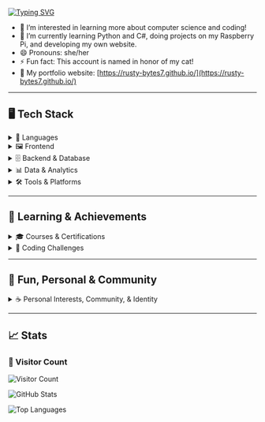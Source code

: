 [![Typing SVG](https://readme-typing-svg.demolab.com?font=Press+Start+2P&size=50&duration=4000&pause=1000&color=B026FF&width=1500&height=150&lines=Hi%2C+I'm+rusty-bytes7%F0%9F%91%8B%F0%9F%8F%BB)](https://git.io/typing-svg)

- 👀 I’m interested in learning more about computer science and coding!
- 🌱 I’m currently learning Python and C#, doing projects on my Raspberry Pi, and developing my own website.
- 😄 Pronouns: she/her
- ⚡ Fun fact: This account is named in honor of my cat!
- 💼 My portfolio website: [https://rusty-bytes7.github.io/](https://rusty-bytes7.github.io/)


---

## 🖥️ Tech Stack

<details>
<summary>📝 Languages</summary>

![Python](https://img.shields.io/badge/Python-EC41FF?style=for-the-badge&logo=python&logoColor=FFD43B)
![C#](https://img.shields.io/badge/C%23-00FFE7?style=for-the-badge&logo=csharp&logoColor=22223B)
![HTML](https://img.shields.io/badge/HTML5-FF007F?style=for-the-badge&logo=html5&logoColor=white)
![CSS](https://img.shields.io/badge/CSS3-5EF1F2?style=for-the-badge&logo=css3&logoColor=22223B)
![JavaScript](https://img.shields.io/badge/JavaScript-FFCB05?style=for-the-badge&logo=javascript&logoColor=2A004F)

</details>

<details>
<summary>🖼️ Frontend</summary>

![Vite](https://img.shields.io/badge/vite-FF007F?style=for-the-badge&logo=vite&logoColor=white)
![React](https://img.shields.io/badge/react-00FFE7?style=for-the-badge&logo=react&logoColor=22223B)
![BS](https://img.shields.io/badge/Bootstrap-8B5CF6?style=for-the-badge&logo=bootstrap&logoColor=white)
![HTML](https://img.shields.io/badge/HTML5-FF007F?style=for-the-badge&logo=html5&logoColor=white)
![CSS](https://img.shields.io/badge/CSS3-5EF1F2?style=for-the-badge&logo=css3&logoColor=22223B)

</details>

<details>
<summary>🗄️ Backend & Database</summary>

![NodeJS](https://img.shields.io/badge/node.js-00FFE7?style=for-the-badge&logo=node.js&logoColor=2A004F)
![Express.js](https://img.shields.io/badge/express.js-9D00FF?style=for-the-badge&logo=express&logoColor=FFD43B)
![MongoDB](https://img.shields.io/badge/MongoDB-5EF1F2?style=for-the-badge&logo=mongodb&logoColor=232946)
![.Net](https://img.shields.io/badge/.NET-EC41FF?style=for-the-badge&logo=.net&logoColor=FFD43B)

</details>

<details>
<summary>📊 Data & Analytics</summary>

![Pandas](https://img.shields.io/badge/Pandas-8B5CF6?style=for-the-badge&logo=pandas&logoColor=FFD43B)
![NumPy](https://img.shields.io/badge/Numpy-00FFE7?style=for-the-badge&logo=numpy&logoColor=22223B)
![Scikit Learn](https://img.shields.io/badge/scikit_learn-FF007F?style=for-the-badge&logo=scikit-learn&logoColor=FFD43B)

</details>

<details>
<summary>🛠️ Tools & Platforms</summary>

![VS Code](https://img.shields.io/badge/Visual_Studio_Code-5EF1F2?style=for-the-badge&logo=visual%20studio%20code&logoColor=232946)
![Git](https://img.shields.io/badge/GIT-FF007F?style=for-the-badge&logo=git&logoColor=white)
![GitHub](https://img.shields.io/badge/GitHub-9D00FF?style=for-the-badge&logo=github&logoColor=FFD43B)
![Github Pages](https://img.shields.io/badge/GitHub%20Pages-EC41FF?style=for-the-badge&logo=github%20Pages&logoColor=FFD43B)
![Docker](https://img.shields.io/badge/Docker-00FFE7?style=for-the-badge&logo=docker&logoColor=232946)
![Raspberry Pi](https://img.shields.io/badge/-Raspberry_Pi-FFCB05?style=for-the-badge&logo=Raspberry-Pi)
![Zsh](https://img.shields.io/badge/Zsh-8B5CF6?style=for-the-badge&logo=Zsh&logoColor=FFD43B)
![Apple](https://img.shields.io/badge/apple%20silicon-232946?style=for-the-badge&logo=apple&logoColor=EC41FF)
![Mac](https://img.shields.io/badge/mac%20os-2A004F?style=for-the-badge&logo=apple&logoColor=FFCB05)

</details>

---

## 🌱 Learning & Achievements

<details>
<summary>🎓 Courses & Certifications</summary>

![Microsoft Learn](https://img.shields.io/badge/Microsoft_Learn-8B5CF6?style=for-the-badge&logo=microsoft&logoColor=FFD43B)
![Coursera](https://img.shields.io/badge/Coursera-00FFE7?style=for-the-badge&logo=Coursera&logoColor=232946)
![FreeCodeCamp](https://img.shields.io/badge/Freecodecamp-FF007F?&style=for-the-badge&logo=freecodecamp&logoColor=FFD43B)

</details>

<details>
<summary>🏅 Coding Challenges</summary>

![Code Wars](https://img.shields.io/badge/Codewars-EC41FF?style=for-the-badge&logo=Codewars&logoColor=FFD43B)
![LeetCode user wolf63](https://img.shields.io/badge/-LeetCode-FFCB05?style=for-the-badge&logo=LeetCode&logoColor=2A004F)
![hacktoberfest 2024](https://img.shields.io/badge/hacktoberfest%202024-9D00FF?style=for-the-badge&logo=hacktoberfest-2024&logoColor=FFD43B)
<div align="center">
  <a href="https://holopin.io/@rustybytes7">
    <img src="https://holopin.me/rustybytes7" width="600" alt="An image of @rustybytes7's Holopin badges, which is a link to view their full Holopin profile" />
  </a>
</div>

</details>

---

## 🎉 Fun, Personal & Community

<details>
<summary>☕ Personal Interests, Community, & Identity </summary>
  
![cat enthusiast](https://img.shields.io/badge/cat%20enthusiast-EC41FF?style=for-the-badge&logo=cat-enthusiast&logoColor=FFD43B)
![coffee lover](https://img.shields.io/badge/coffee%20lover-FF007F?style=for-the-badge&logo=coffee-lover&logoColor=FFD43B)
![Nintendo Switch](https://img.shields.io/badge/Nintendo_Switch-FFCB05?style=for-the-badge&logo=nintendo-switch&logoColor=232946)
![Plant Parent](https://img.shields.io/badge/Plant_Parent-EC41FF?style=for-the-badge&logo=leaflet&logoColor=FFD43B)
![lgbtq+ pride](https://img.shields.io/badge/lgbtq+%20pride-8B5CF6?style=for-the-badge&logo=lgbtq+-pride&logoColor=FFD43B)
<a href="https://neocities.org/">
    <img src="https://pixelsafari.neocities.org/buttons/1neo15.gif" height="28" alt="Dancing Cat" />
  </a>
![Pokémon Trainer](https://img.shields.io/badge/Pokémon_Trainer-FF007F?style=for-the-badge&logo=pokemon&logoColor=FFD43B)
![Spotify](https://img.shields.io/badge/Spotify-01fe01?&style=for-the-badge&logo=spotify&logoColor=232946)
![dark mode enthusiast](https://img.shields.io/badge/dark%20mode%20enthusiast-232946?style=for-the-badge&logo=dark-mode-enthusiast&logoColor=EC41FF)

</details>

---

## 📈 Stats

### 👀 Visitor Count
![Visitor Count](https://komarev.com/ghpvc/?username=rusty-bytes7&color=9932CC&style=for-the-badge)

![GitHub Stats](https://github-readme-stats.vercel.app/api?username=rusty-bytes7&theme=outrun&show_icons=true&hide_border=true&count_private=true&hide_rank=true)

![Top Languages](https://github-readme-stats.vercel.app/api/top-langs/?username=rusty-bytes7&theme=outrun&show_icons=true&hide_border=true&layout=compact&hide=nix,shell)

<!---
rusty-bytes7/rusty-bytes7 is a ✨ special ✨ repository because its `README.md` (this file) appears on your GitHub profile.
You can click the Preview link to take a look at your changes.
-->
